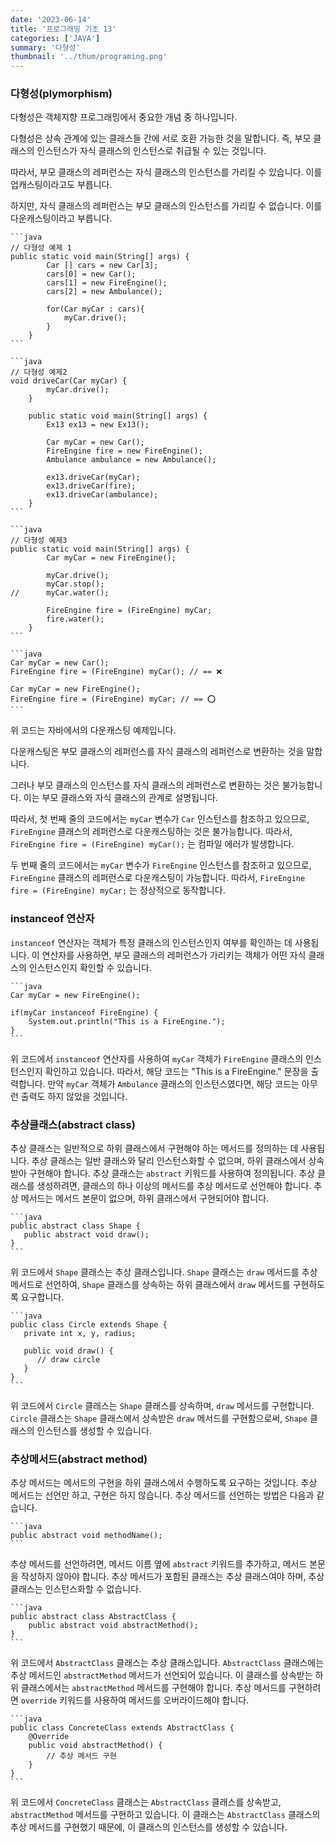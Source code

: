 ```yaml
---
date: '2023-06-14'
title: '프로그래밍 기초 13'
categories: ['JAVA']
summary: '다형성'
thumbnail: '../thum/programing.png'
---
```


### 다형성(plymorphism)

  다형성은 객체지향 프로그래밍에서 중요한 개념 중 하나입니다.

  다형성은 상속 관계에 있는 클래스들 간에 서로 호환 가능한 것을 말합니다. 즉, 부모 클래스의 인스턴스가 자식 클래스의 인스턴스로 취급될 수 있는 것입니다.

  따라서, 부모 클래스의 레퍼런스는 자식 클래스의 인스턴스를 가리킬 수 있습니다. 이를 업캐스팅이라고도 부릅니다.

  하지만, 자식 클래스의 레퍼런스는 부모 클래스의 인스턴스를 가리킬 수 없습니다. 이를 다운캐스팅이라고 부릅니다.

    ```java
    // 다형성 예제 1
    public static void main(String[] args) {
    		Car [] cars = new Car[3];
    		cars[0] = new Car();
    		cars[1] = new FireEngine();
    		cars[2] = new Ambulance();
    
    		for(Car myCar : cars){
    			myCar.drive();
    		}
    	}
    ```

    ```java
    // 다형성 예제2
    void driveCar(Car myCar) {
    		myCar.drive();
    	}
    
    	public static void main(String[] args) {
    		Ex13 ex13 = new Ex13();
    
    		Car myCar = new Car();
    		FireEngine fire = new FireEngine();
    		Ambulance ambulance = new Ambulance();
    
    		ex13.driveCar(myCar);
    		ex13.driveCar(fire);
    		ex13.driveCar(ambulance);
    	}
    ```

    ```java
    // 다형성 예제3
    public static void main(String[] args) {
    		Car myCar = new FireEngine();
    
    		myCar.drive();
    		myCar.stop();
    //		myCar.water();
    
    		FireEngine fire = (FireEngine) myCar;
    		fire.water();
    	}
    ```

    ```java
    Car myCar = new Car();
    FireEngine fire = (FireEngine) myCar(); // == ❌
    
    Car myCar = new FireEngine();
    FireEngine fire = (FireEngine) myCar; // == ⭕️
    ```

  위 코드는 자바에서의 다운캐스팅 예제입니다.

  다운캐스팅은 부모 클래스의 레퍼런스를 자식 클래스의 레퍼런스로 변환하는 것을 말합니다.

  그러나 부모 클래스의 인스턴스를 자식 클래스의 레퍼런스로 변환하는 것은 불가능합니다. 이는 부모 클래스와 자식 클래스의 관계로 설명됩니다.

  따라서, 첫 번째 줄의 코드에서는 `myCar` 변수가 `Car` 인스턴스를 참조하고 있으므로, `FireEngine` 클래스의 레퍼런스로 다운캐스팅하는 것은 불가능합니다. 따라서, `FireEngine fire = (FireEngine) myCar();` 는 컴파일 에러가 발생합니다.

  두 번째 줄의 코드에서는 `myCar` 변수가 `FireEngine` 인스턴스를 참조하고 있으므로, `FireEngine` 클래스의 레퍼런스로 다운캐스팅이 가능합니다. 따라서, `FireEngine fire = (FireEngine) myCar;` 는 정상적으로 동작합니다.

### instanceof 연산자

  `instanceof` 연산자는 객체가 특정 클래스의 인스턴스인지 여부를 확인하는 데 사용됩니다. 이 연산자를 사용하면, 부모 클래스의 레퍼런스가 가리키는 객체가 어떤 자식 클래스의 인스턴스인지 확인할 수 있습니다.

    ```java
    Car myCar = new FireEngine();
    
    if(myCar instanceof FireEngine) {
    	System.out.println("This is a FireEngine.");
    }
    ```

  위 코드에서 `instanceof` 연산자를 사용하여 `myCar` 객체가 `FireEngine` 클래스의 인스턴스인지 확인하고 있습니다. 따라서, 해당 코드는 "This is a FireEngine." 문장을 출력합니다. 만약 `myCar` 객체가 `Ambulance` 클래스의 인스턴스였다면, 해당 코드는 아무런 출력도 하지 않았을 것입니다.

### 추상클래스(abstract class)

  추상 클래스는 일반적으로 하위 클래스에서 구현해야 하는 메서드를 정의하는 데 사용됩니다. 추상 클래스는 일반 클래스와 달리 인스턴스화할 수 없으며, 하위 클래스에서 상속받아 구현해야 합니다. 추상 클래스는 `abstract` 키워드를 사용하여 정의됩니다. 추상 클래스를 생성하려면, 클래스의 하나 이상의 메서드를 추상 메서드로 선언해야 합니다. 추상 메서드는 메서드 본문이 없으며, 하위 클래스에서 구현되어야 합니다.

    ```java
    public abstract class Shape {
       public abstract void draw();
    }
    ```

  위 코드에서 `Shape` 클래스는 추상 클래스입니다. `Shape` 클래스는 `draw` 메서드를 추상 메서드로 선언하여, `Shape` 클래스를 상속하는 하위 클래스에서 `draw` 메서드를 구현하도록 요구합니다.

    ```java
    public class Circle extends Shape {
       private int x, y, radius;
    
       public void draw() {
          // draw circle
       }
    }
    ```

  위 코드에서 `Circle` 클래스는 `Shape` 클래스를 상속하며, `draw` 메서드를 구현합니다. `Circle` 클래스는 `Shape` 클래스에서 상속받은 `draw` 메서드를 구현함으로써, `Shape` 클래스의 인스턴스를 생성할 수 있습니다.

### 추상메서드(abstract method)

  추상 메서드는 메서드의 구현을 하위 클래스에서 수행하도록 요구하는 것입니다. 추상 메서드는 선언만 하고, 구현은 하지 않습니다. 추상 메서드를 선언하는 방법은 다음과 같습니다.

    ```java
    public abstract void methodName();
    ```

  추상 메서드를 선언하려면, 메서드 이름 옆에 `abstract` 키워드를 추가하고, 메서드 본문을 작성하지 않아야 합니다. 추상 메서드가 포함된 클래스는 추상 클래스여야 하며, 추상 클래스는 인스턴스화할 수 없습니다.

    ```java
    public abstract class AbstractClass {
    	public abstract void abstractMethod();
    }
    ```

  위 코드에서 `AbstractClass` 클래스는 추상 클래스입니다. `AbstractClass` 클래스에는 추상 메서드인 `abstractMethod` 메서드가 선언되어 있습니다. 이 클래스를 상속받는 하위 클래스에서는 `abstractMethod` 메서드를 구현해야 합니다. 추상 메서드를 구현하려면 `override` 키워드를 사용하여 메서드를 오버라이드해야 합니다.

    ```java
    public class ConcreteClass extends AbstractClass {
    	@Override
    	public void abstractMethod() {
    		// 추상 메서드 구현
    	}
    }
    ```

  위 코드에서 `ConcreteClass` 클래스는 `AbstractClass` 클래스를 상속받고, `abstractMethod` 메서드를 구현하고 있습니다. 이 클래스는 `AbstractClass` 클래스의 추상 메서드를 구현했기 때문에, 이 클래스의 인스턴스를 생성할 수 있습니다.